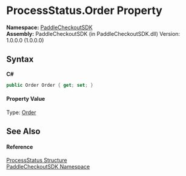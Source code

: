 # ProcessStatus.Order Property 
 

**Namespace:**&nbsp;<a href="b4859ff3-52cf-ce7f-1d1f-0b600b9bb9c0">PaddleCheckoutSDK</a><br />**Assembly:**&nbsp;PaddleCheckoutSDK (in PaddleCheckoutSDK.dll) Version: 1.0.0.0 (1.0.0.0)

## Syntax

**C#**<br />
``` C#
public Order Order { get; set; }
```


#### Property Value
Type: <a href="1e3c240b-7431-449a-f0b2-bd26453238e1">Order</a>

## See Also


#### Reference
<a href="71f36054-b885-d1b0-b6bf-58c3bdd5358b">ProcessStatus Structure</a><br /><a href="b4859ff3-52cf-ce7f-1d1f-0b600b9bb9c0">PaddleCheckoutSDK Namespace</a><br />